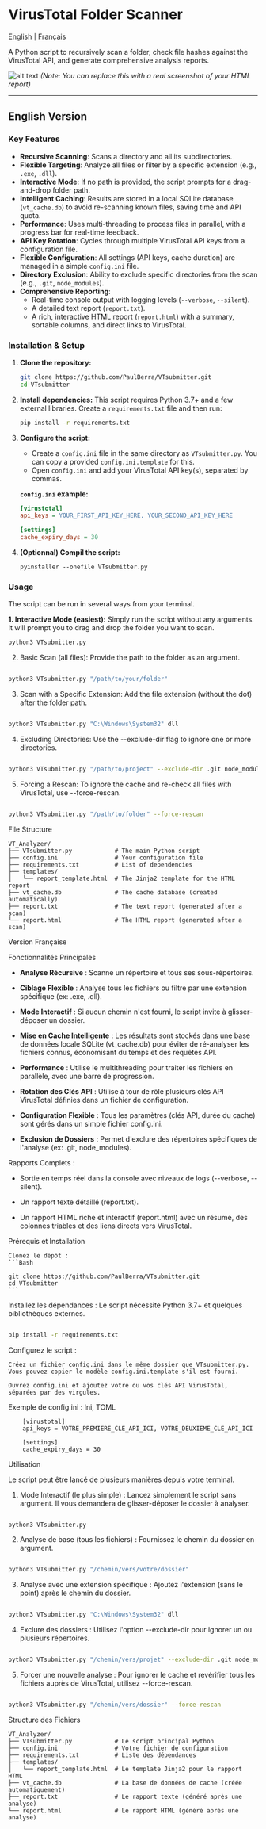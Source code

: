 # VirusTotal Folder Scanner

[English](#english) | [Français](#français)

A Python script to recursively scan a folder, check file hashes against the VirusTotal API, and generate comprehensive analysis reports.

![alt text](image.png)
*(Note: You can replace this with a real screenshot of your HTML report)*

---

## <a name="english"></a>English Version

### Key Features

* **Recursive Scanning**: Scans a directory and all its subdirectories.
* **Flexible Targeting**: Analyze all files or filter by a specific extension (e.g., `.exe`, `.dll`).
* **Interactive Mode**: If no path is provided, the script prompts for a drag-and-drop folder path.
* **Intelligent Caching**: Results are stored in a local SQLite database (`vt_cache.db`) to avoid re-scanning known files, saving time and API quota.
* **Performance**: Uses multi-threading to process files in parallel, with a progress bar for real-time feedback.
* **API Key Rotation**: Cycles through multiple VirusTotal API keys from a configuration file.
* **Flexible Configuration**: All settings (API keys, cache duration) are managed in a simple `config.ini` file.
* **Directory Exclusion**: Ability to exclude specific directories from the scan (e.g., `.git`, `node_modules`).
* **Comprehensive Reporting**:
    * Real-time console output with logging levels (`--verbose`, `--silent`).
    * A detailed text report (`report.txt`).
    * A rich, interactive HTML report (`report.html`) with a summary, sortable columns, and direct links to VirusTotal.

### Installation & Setup

1.  **Clone the repository:**
    ```bash
    git clone https://github.com/PaulBerra/VTsubmitter.git
    cd VTsubmitter
    ```

2.  **Install dependencies:**
    This script requires Python 3.7+ and a few external libraries. Create a `requirements.txt` file and then run:
    ```bash
    pip install -r requirements.txt
    ```

3.  **Configure the script:**
    * Create a `config.ini` file in the same directory as `VTsubmitter.py`. You can copy a provided `config.ini.template` for this.
    * Open `config.ini` and add your VirusTotal API key(s), separated by commas.

    **`config.ini` example:**
    ```ini
    [virustotal]
    api_keys = YOUR_FIRST_API_KEY_HERE, YOUR_SECOND_API_KEY_HERE

    [settings]
    cache_expiry_days = 30
    ```
4. **(Optionnal) Compil the script:**
   ```
   pyinstaller --onefile VTsubmitter.py
   ```
   
### Usage

The script can be run in several ways from your terminal.

**1. Interactive Mode (easiest):**
Simply run the script without any arguments. It will prompt you to drag and drop the folder you want to scan.
```bash
python3 VTsubmitter.py
```

2. Basic Scan (all files):
Provide the path to the folder as an argument.
```Bash

python3 VTsubmitter.py "/path/to/your/folder"
```

3. Scan with a Specific Extension:
Add the file extension (without the dot) after the folder path.
```Bash

python3 VTsubmitter.py "C:\Windows\System32" dll
```

4. Excluding Directories:
Use the --exclude-dir flag to ignore one or more directories.
```Bash

python3 VTsubmitter.py "/path/to/project" --exclude-dir .git node_modules venv
```

5. Forcing a Rescan:
To ignore the cache and re-check all files with VirusTotal, use --force-rescan.
```Bash

python3 VTsubmitter.py "/path/to/folder" --force-rescan
```

File Structure

```
VT_Analyzer/
├── VTsubmitter.py            # The main Python script
├── config.ini                # Your configuration file
├── requirements.txt          # List of dependencies
├── templates/
│   └── report_template.html  # The Jinja2 template for the HTML report
├── vt_cache.db               # The cache database (created automatically)
├── report.txt                # The text report (generated after a scan)
└── report.html               # The HTML report (generated after a scan)
```


<a name="français"></a>Version Française

Fonctionnalités Principales

* **Analyse Récursive** : Scanne un répertoire et tous ses sous-répertoires.

* **Ciblage Flexible** : Analyse tous les fichiers ou filtre par une extension spécifique (ex: .exe, .dll).

* **Mode Interactif** : Si aucun chemin n'est fourni, le script invite à glisser-déposer un dossier.

* **Mise en Cache Intelligente** : Les résultats sont stockés dans une base de données locale SQLite (vt_cache.db) pour éviter de ré-analyser les fichiers connus, économisant du temps et des requêtes API.

* **Performance** : Utilise le multithreading pour traiter les fichiers en parallèle, avec une barre de progression.

* **Rotation des Clés API** : Utilise à tour de rôle plusieurs clés API VirusTotal définies dans un fichier de configuration.

* **Configuration Flexible** : Tous les paramètres (clés API, durée du cache) sont gérés dans un simple fichier config.ini.

* **Exclusion de Dossiers** : Permet d'exclure des répertoires spécifiques de l'analyse (ex: .git, node_modules).

 Rapports Complets :

   *  Sortie en temps réel dans la console avec niveaux de logs (--verbose, --silent).

   *  Un rapport texte détaillé (report.txt).

   *  Un rapport HTML riche et interactif (report.html) avec un résumé, des colonnes triables et des liens directs vers VirusTotal.

Prérequis et Installation

    Clonez le dépôt :
    ```Bash

    git clone https://github.com/PaulBerra/VTsubmitter.git
    cd VTsubmitter
    ```

Installez les dépendances :
Le script nécessite Python 3.7+ et quelques bibliothèques externes.
```Bash

pip install -r requirements.txt
```

Configurez le script :

    Créez un fichier config.ini dans le même dossier que VTsubmitter.py. Vous pouvez copier le modèle config.ini.template s'il est fourni.

    Ouvrez config.ini et ajoutez votre ou vos clés API VirusTotal, séparées par des virgules.

Exemple de config.ini :
Ini, TOML
```
    [virustotal]
    api_keys = VOTRE_PREMIERE_CLE_API_ICI, VOTRE_DEUXIEME_CLE_API_ICI

    [settings]
    cache_expiry_days = 30
```
Utilisation

Le script peut être lancé de plusieurs manières depuis votre terminal.

1. Mode Interactif (le plus simple) :
Lancez simplement le script sans argument. Il vous demandera de glisser-déposer le dossier à analyser.
```Bash

python3 VTsubmitter.py
```

2. Analyse de base (tous les fichiers) :
Fournissez le chemin du dossier en argument.
```Bash

python3 VTsubmitter.py "/chemin/vers/votre/dossier"
```

3. Analyse avec une extension spécifique :
Ajoutez l'extension (sans le point) après le chemin du dossier.
```Bash

python3 VTsubmitter.py "C:\Windows\System32" dll
```

4. Exclure des dossiers :
Utilisez l'option --exclude-dir pour ignorer un ou plusieurs répertoires.
```Bash

python3 VTsubmitter.py "/chemin/vers/projet" --exclude-dir .git node_modules venv
```

5. Forcer une nouvelle analyse :
Pour ignorer le cache et revérifier tous les fichiers auprès de VirusTotal, utilisez --force-rescan.
```Bash

python3 VTsubmitter.py "/chemin/vers/dossier" --force-rescan
```

Structure des Fichiers
```
VT_Analyzer/
├── VTsubmitter.py            # Le script principal Python
├── config.ini                # Votre fichier de configuration
├── requirements.txt          # Liste des dépendances
├── templates/
│   └── report_template.html  # Le template Jinja2 pour le rapport HTML
├── vt_cache.db               # La base de données de cache (créée automatiquement)
├── report.txt                # Le rapport texte (généré après une analyse)
└── report.html               # Le rapport HTML (généré après une analyse)
```
